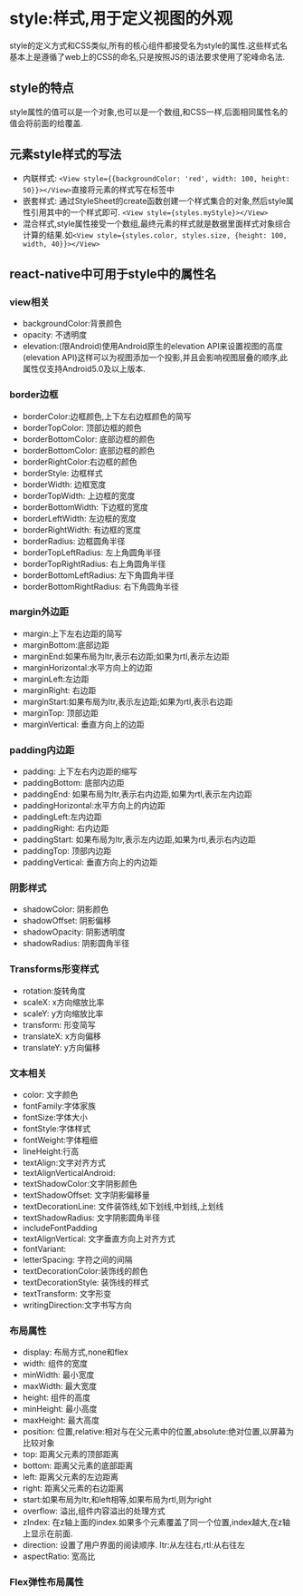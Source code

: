 # style:样式,用于定义视图的外观

style的定义方式和CSS类似,所有的核心组件都接受名为style的属性.这些样式名基本上是遵循了web上的CSS的命名,只是按照JS的语法要求使用了驼峰命名法.

## style的特点

style属性的值可以是一个对象,也可以是一个数组,和CSS一样,后面相同属性名的值会将前面的给覆盖.

## 元素style样式的写法

* 内联样式: `<View style={{backgroundColor: 'red', width: 100, height: 50}}></View>`直接将元素的样式写在标签中
* 嵌套样式: 通过StyleSheet的create函数创建一个样式集合的对象,然后style属性引用其中的一个样式即可. `<View style={styles.myStyle}></View>`
* 混合样式,style属性接受一个数组,最终元素的样式就是数据里面样式对象综合计算的结果.如`<View style={styles.color, styles.size, {height: 100, width, 40}}></View>`

## react-native中可用于style中的属性名

### view相关

* backgroundColor:背景颜色
* opacity: 不透明度
* elevation:(限Android)使用Android原生的elevation API来设置视图的高度(elevation API)这样可以为视图添加一个投影,并且会影响视图层叠的顺序,此属性仅支持Android5.0及以上版本.

### border边框

* borderColor:边框颜色,上下左右边框颜色的简写
* borderTopColor: 顶部边框的颜色
* borderBottomColor: 底部边框的颜色
* borderBottomColor: 底部边框的颜色
* borderRightColor:右边框的颜色
* borderStyle: 边框样式
* borderWidth: 边框宽度
* borderTopWidth: 上边框的宽度
* borderBottomWidth: 下边框的宽度
* borderLeftWidth: 左边框的宽度
* borderRightWidth: 有边框的宽度
* borderRadius: 边框圆角半径
* borderTopLeftRadius: 左上角圆角半径
* borderTopRightRadius: 右上角圆角半径
* borderBottomLeftRadius: 左下角圆角半径
* borderBottomRightRadius: 右下角圆角半径

### margin外边距
* margin:上下左右边距的简写
* marginBottom:底部边距
* marginEnd:如果布局为ltr,表示右边距;如果为rtl,表示左边距
* marginHorizontal:水平方向上的边距
* marginLeft:左边距
* marginRight: 右边距
* marginStart:如果布局为ltr,表示左边距;如果为rtl,表示右边距
* marginTop: 顶部边距
* marginVertical: 垂直方向上的边距

### padding内边距

* padding: 上下左右内边距的缩写
* paddingBottom: 底部内边距
* paddingEnd: 如果布局为ltr,表示右内边距,如果为rtl,表示左内边距
* paddingHorizontal:水平方向上的内边距
* paddingLeft:左内边距
* paddingRight: 右内边距
* paddingStart: 如果布局为ltr,表示左内边距,如果为rtl,表示右内边距
* paddingTop: 顶部内边距
* paddingVertical: 垂直方向上的内边距

### 阴影样式

* shadowColor: 阴影颜色
* shadowOffset: 阴影偏移
* shadowOpacity: 阴影透明度
* shadowRadius: 阴影圆角半径

### Transforms形变样式

* rotation:旋转角度
* scaleX: x方向缩放比率
* scaleY: y方向缩放比率
* transform: 形变简写
* translateX: x方向偏移
* translateY: y方向偏移

### 文本相关
* color: 文字颜色
* fontFamily:字体家族
* fontSize:字体大小
* fontStyle:字体样式
* fontWeight:字体粗细
* lineHeight:行高
* textAlign:文字对齐方式
* textAlignVerticalAndroid:
* textShadowColor:文字阴影颜色
* textShadowOffset: 文字阴影偏移量
* textDecorationLine: 文件装饰线,如下划线,中划线,上划线
* textShadowRadius: 文字阴影圆角半径
* includeFontPadding
* textAlignVertical: 文字垂直方向上对齐方式
* fontVariant:
* letterSpacing: 字符之间的间隔
* textDecorationColor:装饰线的颜色
* textDecorationStyle: 装饰线的样式
* textTransform: 文字形变
* writingDirection:文字书写方向

### 布局属性
* display: 布局方式,none和flex
* width: 组件的宽度
* minWidth: 最小宽度
* maxWidth: 最大宽度
* height: 组件的高度
* minHeight: 最小高度
* maxHeight: 最大高度
* position: 位置,relative:相对与在父元素中的位置,absolute:绝对位置,以屏幕为比较对象
* top: 距离父元素的顶部距离
* bottom: 距离父元素的底部距离
* left: 距离父元素的左边距离
* right: 距离父元素的右边距离
* start:如果布局为ltr,和left相等,如果布局为rtl,则为right
* overflow: 溢出,组件内容溢出的处理方式
* zIndex: 在z轴上面的index.如果多个元素覆盖了同一个位置,index越大,在z轴上显示在前面.
* direction: 设置了用户界面的阅读顺序. ltr:从左往右,rtl:从右往左
* aspectRatio: 宽高比

### Flex弹性布局属性
